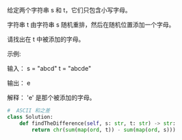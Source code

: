 给定两个字符串 s 和 t，它们只包含小写字母。

字符串 t 由字符串 s 随机重排，然后在随机位置添加一个字母。

请找出在 t 中被添加的字母。

 

示例:

输入：
s = "abcd"
t = "abcde"

输出：
e

解释：
'e' 是那个被添加的字母。

```python
#  ASCII 和之差
class Solution:
    def findTheDifference(self, s: str, t: str) -> str:
        return chr(sum(map(ord, t)) - sum(map(ord, s)))
  
```

